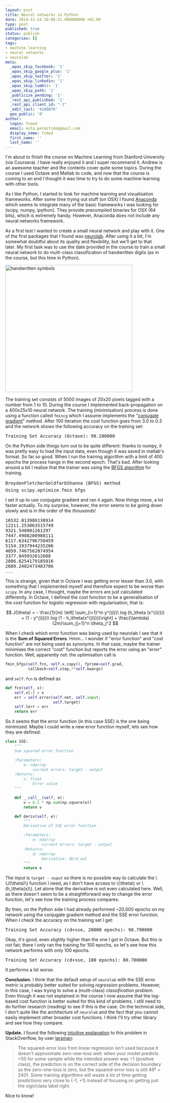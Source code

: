 ```yaml
---
layout: post
title: Neural networks in Python
date: 2014-11-24 10:08:51.000000000 +01:00
type: post
published: true
status: publish
categories: []
tags:
- machine learning
- neural networks
- neurolab
meta:
  _wpas_skip_facebook: '1'
  _wpas_skip_google_plus: '1'
  _wpas_skip_twitter: '1'
  _wpas_skip_linkedin: '1'
  _wpas_skip_tumblr: '1'
  _wpas_skip_path: '1'
  _publicize_pending: '1'
  _rest_api_published: '1'
  _rest_api_client_id: "-1"
  _edit_last: '4186076'
  geo_public: '0'
author:
  login: fcmod
  email: esta.permitido@gmail.com
  display_name: fcmod
  first_name: ''
  last_name: ''
---
```

I'm about to finish the course on Machine Learning from Stanford University (via Coursera). I have really enjoyed it and I super recommend it. Andrew is an awesome teacher and the contents cover quite some topics. During the course I used Octave and Matlab to code, and now that the course is coming to an end I thought it was time to try to do some machine learning with other tools.

As I like Python, I started to look for machine learning and visualisation frameworks. After some time trying out stuff (on OSX) I found <a href="http://continuum.io/downloads" target="_blank">Anaconda</a> which seems to integrate many of the basic frameworks I was looking for (scipy, numpy, ipython). They provide precompiled binaries for OSX (64 bits), which is extremely handy. However, Anaconda does not include any neural networks framework.

As a first test I wanted to create a small neural network and play with it. One of the first packages that I found was <a href="https://code.google.com/p/neurolab/">neurolab</a>. After using it a bit, I'm somewhat doubtful about its quality and flexibility, but we'll get to that later. My first task was to use the date provided in the course to train a small neural network to do multi-class classification of handwritten digits (as in the course, but this time in Python).

<div class="txtaligncenter">
<img class="wp-image-7 aligncenter" style="border:0 solid #000000;" src="{{ site.baseurl }}/assets/images/numbers.png" alt="handwritten symbols" width="400" height="400" />
</div>

The training set consists of 5000 images of 20x20 pixels tagged with a number from 1 to 10. During the course I implemented back-propagation on a 400x25x10 neural network. The training (minimisation) process is done using a function called <code>fmincg</code> which I assume implements the "<a href="http://en.wikipedia.org/wiki/Conjugate_gradient_method" target="_blank">conjugate gradient</a>" method. After 100 iteration the cost function goes from 3.0 to 0.3 and the network shows the following accuracy on the training set:

<pre>Training Set Accuracy (Octave): 98.200000</pre>

On the Python side things turn out to be quite different: thanks to numpy, it was pretty easy to load the input data, even though it was saved in matlab's format. So far so good. When I run the training algorithm with a limit of 400 epochs the process hangs in the second epoch. That's bad. After looking around a bit I realise that the trainer was using the <a href="http://en.wikipedia.org/wiki/Broyden%E2%80%93Fletcher%E2%80%93Goldfarb%E2%80%93Shanno_algorithm">BFGS algorithm</a> for training.
<pre>BroydenFletcherGoldfarbShanno (BFGS) method
Using scipy.optimize.fmin_bfgs</pre>
I set it up to use conjugate gradient and ran it again. Now things move, a lot faster actually. To my surprise, however, the error seems to be going down slowly and is in the order of the <em>thousands</em>!
<pre>16532.013986138914
12211.253063515749
9321.548001261297
7447.4908200988111
6117.6342796750459
5154.1937944235206
4059.7467562874954
3377.849932612688
2886.6254179185016
2689.2482473483706
...</pre>
This is strange, given that in Octave I was getting error lesser than 3.0, with something that I implemented myself and therefore expect to be worse than <code>scipy</code>. In any case, I thought, maybe the errors are just calculated differently. In Octave, I defined the cost function to be a generalisation of the cost function for logistic regression with regularisation, that is:

$$
J(\theta) = - \frac{1}{m} \left[ \sum_{i=1}^m y^{(i)}\ log (h_\theta (x^{(i)})) + (1 - y^{(i)})\ log (1 - h_\theta(x^{(i)}))\right] + \frac{\lambda}{2m}\sum_{j=1}^n \theta_j^2
$$

When I check which error function was being used by neurolab I see that it is the <strong>Sum of Squared Errors</strong>. Hmm... I wonder if "error function" and "cost function" are not being used as synonyms. In that case, maybe the trainer minimises the correct "cost" function but reports the error using an "error" function. Well, apparently not: the optimisation call is

```python
fmin_bfgs(self.fcn, self.x.copy(), fprime=self.grad,
          callback=self.step,**self.kwargs)
```

and <code>self.fcn</code> is defined as

```python
def fcn(self, x):
    self.x[:] = x
    err = self.error(self.net, self.input,
                     self.target)
    self.lerr = err
    return err
```

So it seems that the error function (in this case SSE) is the one being minimized. Maybe I could write a new error function myself, lets see how they are defined:

```python
class SSE:
    """
    Sum squared error function

    :Parameters:
        e: ndarray
            current errors: target - output
    :Returns:
        v: float
            Error value
    """

    def __call__(self, e):
        v = 0.5 * np.sum(np.square(e))
        return v

    def deriv(self, e):
        """
        Derivative of SSE error function

        :Parameters:
            e: ndarray
                current errors: target - output
        :Returns:
            d: ndarray
                Derivative: dE/d_out
        """
        return e
```

The input is <code>target - ouput</code> so there is no possible way to calculate the \\(J(\theta)\\) function I need, as I don't have access to \\(\theta\\) or \\(h_\theta(x)\\). Let alone that the derivative is not even calculated here. Well, as there doesn't seem to be a straightforward way to change the error function, let's see how the training process compares.

By then, on the Python side I had already performed ~20.000 epochs on my network using the conjugate gradient method and the SSE error function. When I check the accuracy on the training set I get:
<pre>Training Set Accuracy (cd+sse, 20000 epochs): 98.790000</pre>
Okay, it's good, even slightly higher than the one I got in Octave. But this is not fair, there I only ran the training for 100 epochs, so let's see how this network performs with only 100 epochs.
<pre>Training Set Accuracy (cd+sse, 100 epochs): 80.700000</pre>
It performs a lot worse.

<strong>Conclusion.</strong> I think that the default setup of <code>neurolab</code> with the SSE error metric is probably better suited for solving <em>regression</em> problems. However, in this case, I was trying to solve a (multi-class) <em>classification</em> problem. Even though it was not explained in the course I now assume that the log-based cost function is better suited for this kind of problems. I still need to do further research (reading) to see if this is the case. On the technical side, I don't quite like the architecture of <code>neurolab</code> and the fact that you cannot easily implement other broader cost functions. I think I'll try other library and see how they compare.

<strong>Update.</strong> I found the following <a href="http://stackoverflow.com/questions/12157881/cost-function-for-logistic-regression">intuitive explanation</a> to this problem in StackOverflow, by user <a href="http://stackoverflow.com/users/166749/larsmans">larsman</a>:

> The squared-error loss from linear regression isn't used because it doesn't approximate zero-one-loss well: when your model predicts +50 for some sample while the intended answer was +1 (positive class), the prediction is on the correct side of the decision boundary so the zero-one-loss is zero, but the squared-error loss is still 49² = 2401. Some training algorithms will waste a lot of time getting predictions very close to {-1, +1} instead of focusing on getting just the sign/class label right.

Nice to know!